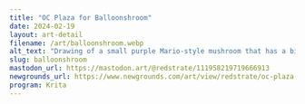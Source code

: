 ```yaml
---
title: "OC Plaza for Balloonshroom"
date: 2024-02-19
layout: art-detail
filename: /art/balloonshroom.webp
alt_text: "Drawing of a small purple Mario-style mushroom that has a bite taken out of it. It looks really worried, and is laying on the ground with it's four... mushroom tentacles?"
slug: balloonshroom
mastodon_url: https://mastodon.art/@redstrate/111958219719666913
newgrounds_url: https://www.newgrounds.com/art/view/redstrate/oc-plaza-1
program: Krita
---
```


